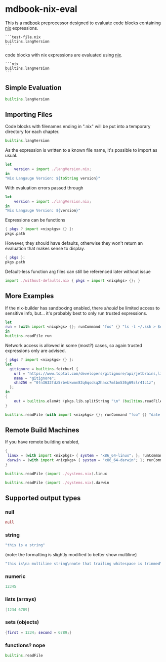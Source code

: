 # mdbook-nix-eval

This is a [mdbook](https://crates.io/crates/mdbook) preprocessor designed to evaluate code blocks containing [nix](https://nixos.org/) expressions.

    ```test-file.nix
    builtins.langVersion
    ```

code blocks with nix expressions are evaluated using [nix](https://nixos.org/). 

    ```nix
    builtins.langVersion
    ```

## Simple Evaluation

```nix
builtins.langVersion
```

## Importing Files 

Code blocks with filenames ending in ".nix" will be put into a temporary directory for each chapter.

```langVersion.nix
builtins.langVersion
```

As the expression is written to a known file name, it's possible to import as usual.

```nix
let
    version = import ./langVersion.nix;
in  
"Nix Langauge Version: ${toString version}"
```

With evaluation errors passed through

```nix
let
    version = import ./langVersion.nix;
in
"Nix Langauge Version: ${version}"
```

Expressions can be functions

```nix
{ pkgs ? import <nixpkgs> {} }:
pkgs.path
```

However, they should have defaults, otherwise they won't return an evaluation that makes sense to display.

```without-defaults.nix
{ pkgs }:
pkgs.path
```

Default-less function arg files can still be referenced later without issue

```nix
import ./without-defaults.nix { pkgs = import <nixpkgs> {}; }
```

## More Examples

If the nix-builder has sandboxing enabled, there *should* be limited access to sensitive info, but... it's probably best to only run trusted expressions.

```nix
let
run = (with import <nixpkgs> {}; runCommand "foo" {} "ls -l ~/.ssh > $out");
in
builtins.readFile run
```

Network access is allowed in some (most?) cases, so again trusted expressions only are advised.

```nix
{ pkgs ? import <nixpkgs> {} }:
let
  gitignore = builtins.fetchurl {
    url = "https://www.toptal.com/developers/gitignore/api/jetbrains,linux,macos,git";
    name = "gitignore";
    sha256 = "0fn3632fdz5rbvbkwnn82q6qsdsq2haxc7mlbm536g69zlr41c1z";
  };
in
{
    out = builtins.elemAt (pkgs.lib.splitString "\n" (builtins.readFile gitignore)) 1;
}
```

```nix
builtins.readFile (with import <nixpkgs> {}; runCommand "foo" {} "date > $out; ${fping}/bin/fping -c5 1.1.1.1 >> $out")
```

## Remote Build Machines

If you have remote building enabled,

```systems.nix
{
 linux = (with import <nixpkgs> { system = "x86_64-linux"; }; runCommand "foo" {} "uname > $out");
 darwin = (with import <nixpkgs> { system = "x86_64-darwin"; }; runCommand "foo" {} "uname > $out");
}
```

```nix
builtins.readFile (import ./systems.nix).linux
```

```nix
builtins.readFile (import ./systems.nix).darwin
```

## Supported output types

### null

```nix
null
```

### string

```nix
"this is a string"
```

(note: the formatting is slightly modified to better show multiline)

```nix
"this is\na multiline string\nnote that trailing whitespace is trimmed\n"
```

### numeric

```nix
12345
```

### lists (arrays)

```nix
[1234 6789]
```

### sets (objects)

```nix
{first = 1234; second = 6789;}
```

### functions? nope

```nix
builtins.readFile
```
